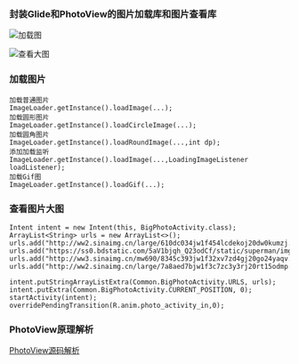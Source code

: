 ### 封装Glide和PhotoView的图片加载库和图片查看库
![加载图](http://7xpp4m.com1.z0.glb.clouddn.com/myLoad.gif)

![查看大图](http://7xpp4m.com1.z0.glb.clouddn.com/viewpager.gif)

### 加载图片
    加载普通图片
	ImageLoader.getInstance().loadImage(...);
	加载圆形图片
	ImageLoader.getInstance().loadCircleImage(...);
	加载圆角图片
	ImageLoader.getInstance().loadRoundImage(...,int dp);
	添加加载监听
	ImageLoader.getInstance().loadImage(...,LoadingImageListener loadListener);
	加载Gif图
	ImageLoader.getInstance().loadGif(...);

### 查看图片大图
	
	Intent intent = new Intent(this, BigPhotoActivity.class);
    ArrayList<String> urls = new ArrayList<>();
    urls.add("http://ww2.sinaimg.cn/large/610dc034jw1f454lcdekoj20dw0kumzj.jpg");
    urls.add("https://ss0.bdstatic.com/5aV1bjqh_Q23odCf/static/superman/img/logo_top_ca79a146.png");
    urls.add("http://ww3.sinaimg.cn/mw690/8345c393jw1f32xv7zd4gj20go24yaqv.jpg");
    urls.add("http://ww2.sinaimg.cn/large/7a8aed7bjw1f3c7zc3y3rj20rt15odmp.jpg");

    intent.putStringArrayListExtra(Common.BigPhotoActivity.URLS, urls);
    intent.putExtra(Common.BigPhotoActivity.CURRENT_POSITION, 0);
    startActivity(intent);
    overridePendingTransition(R.anim.photo_activity_in,0);

### PhotoView原理解析

[PhotoView源码解析](https://www.zybuluo.com/archeryc/note/374243)
